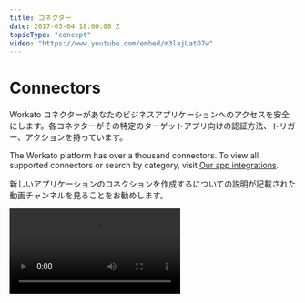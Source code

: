 ```yaml
---
title: コネクター
date: 2017-03-04 18:00:00 Z
topicType: "concept"
video: "https://www.youtube.com/embed/m3lajUatO7w"
---
```


# Connectors


Workato コネクターがあなたのビジネスアプリケーションへのアクセスを安全にします。各コネクターがその特定のターゲットアプリ向けの認証方法、トリガー、アクションを持っています。

The Workato platform has over a thousand connectors. To view all supported connectors or search by category, visit [Our app integrations](https://www.workato.com/integrations).


新しいアプリケーションのコネクションを作成するについての説明が記載された動画チャンネルを見ることをお勧めします。

<Video src="https://www.youtube.com/embed/m3lajUatO7w" />

We have support documentation for our most popular connectors. These [Pre-built connectors](/connectors/prebuilt-connectors.md) cover the basics:
- How to connect the app
- Roles and permissions required to establish a connection
- Triggers
- Actions
- Troubleshooting common errors

You also have access to the Workato community library, where other users share their custom connectors. 
See [Community connectors](/developing-connectors/community/community.md).

